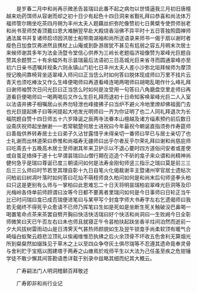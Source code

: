 <!-- { "loadSidebar": true } -->
　　是岁春二月中和尚再示微恙告昙瑞曰此番不起之病勿以世情逼我三月初旧唐檀越来劝药饵师从容谢而却之初十日少有起色十四日洞来省觐礼拜曰恭喜和尚法体万福师管尔赐坐吃茶四月朔为丰州太夫人题藕丝织弥陀像赞初七日黄檗专使赍师翁老和尚书至师焚香顶戴曰恩大难酬翌早赴大殿烧香浴佛不异平时十五日答独照圆禅师通法属书并复诸师启顷因洪居士船带南湖袖和尚所送语录来师书一偈于扇以谢时者瘦色日加食饮弗进然且携杖上山庵或到卧游居犹不甚见有尪弱之容五月朔末次居士来候师谢其多年为法金汤暨令堂信心供养为三岭长老题临济祖像赞为翠峰光巨题自赞其余题赞二十有余幅外有示昙瑞最后法语初三日高城光巨来省寻而圆通翠峰亦至初六日亲书遗嘱并规条六则永镇山门初七日丰州太夫人差小沙弥北垣拜候师为摩顶授记晚间靠椅背坐适翠峰入师问曰正当恁么时如何答曰脱体现成师曰万里不挂片云青天也须吃棒汝又作么生峰便喝师曰再道看峰连喝两喝师曰胡喝乱喝作什么峰礼拜曰谢师袖赞次日问光巨曰正当恁么时如何是汝受用一句答曰八角磨盘空里走师曰再道看巨便喝师曰一喝两喝后又作么生巨礼拜而退初十日命知客唤翠峰光巨二人入室以法语井拂子相嘱居山长养勿轻泄也峰接拂子曰当炉不避火冷地里燎却佛祖面门去也光巨提起拂子曰等闲提起大地发光明师曰一齐为你证明了也二人同礼拜退次为长福院题自赞十四日师五十六岁降诞之辰两寺法眷本山檀越及诸方缁素预约前后数日设斋庆祝师起坐酬谢一一若常毓楚何居士进祝曰今年最祝今朝诞直指须弥作寿筵师曰善哉供养转寿居士士曰弟子久沾甘露惜乎未得亲切一番师曰早已与居士亲切了也士礼谢而出林道荣曰恭惟和尚福寿无疆师曰出乎尔者反乎尔荣礼拜曰谢和尚慈庇师曰吃斋去十五晚高木居士至师谢其年来卫护示以不退心要时四方道俗问安者或差使或自茧足络绎于道十七早谓昙瑞曰山僧行期在迩造个不斫的龛子来众谓和尚精神尚健何急乎是瑞曰尊诞已度三朝请问如何是法寿金刚旬师竖三指示之瑞曰莫是前三三后三三么师曰时节若至其理自彰十九日自笔火化偈裁谢丰主暨诸州宰官居士遗帖次问柏岩曰树凋叶落时如何答曰花灿不萌枝师良久柏问如何是和尚末后句师竖拳头柏曰只这是更别有么师与一掌柏曰此恩难忘二十日天将明昙瑞柏岩翠峰光巨洞等及印光梅岭各侍单前师顾谓曰汝等今日都不要离者里瑞问如何是今日事师曰日轮正当午比已时问瑞曰龛已成否瑞便进笔曰与某甲写个封龛字师大书寿字左右乞遗偈师曰我若无偈终不得死乎众愈请不已师乃挥笔曰生如是死如是坐断生死关触破没巴鼻喝一喝置笔命点茶来茶罢自劈开胸曰快活快活瑞曰好个快活和尚洞曰一生败阙今日全彰师微笑曰天已午否左右曰未也师且就寝正午令昙柏扶起趺坐香半炷间泊然而逝前一夕大风拔树雷雨动山是日清霁天气甚热师颜貌如生及翌午锁龛手尚柔软顶有暖气合崎缁白蚁聚云趋悲泣顶礼以俟阇维惟恐执绋之后火余顶骨不坏收五色舍利无算烟光所到粲粲然如缀珠见于草木之上以至四众争夺灰土俱尽瑞等不忍遵其遗命竟奉灵骨与舍利贮于宝瓶以图建塔于两寿之山瘗焉於戏师平生以大法为己任虽至疾之危钳锤学徒不敢少懈其间答勘语悉详载于别录中兹略其细而纪其大概云。

　　广寿嗣法门人明洞稽颡百拜敬述

　　广寿即非和尚行业记

